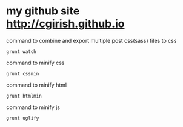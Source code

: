# my github site http://cgirish.github.io

command to combine and export multiple post css(sass) files to css
```shell
grunt watch
```

command to minify css
```shell
grunt cssmin
```

command to minify html
```shell
grunt htmlmin
```

command to minify js
```shell
grunt uglify
```



<!--
# 1 YEAR
Header set Cache-Control "max-age=29030400, public"

# 1 MONTH
Header set Cache-Control "max-age=2592000, public"

# 1 WEEK
Header set Cache-Control "max-age=604800, public"

# 1 HOUR
Header set Cache-Control "max-age=3600, public"

# DON'T CACHE ANY FILE
Header set Cache-Control "max-age=0, private, no-store, no-cache, must-revalidate"
-->
